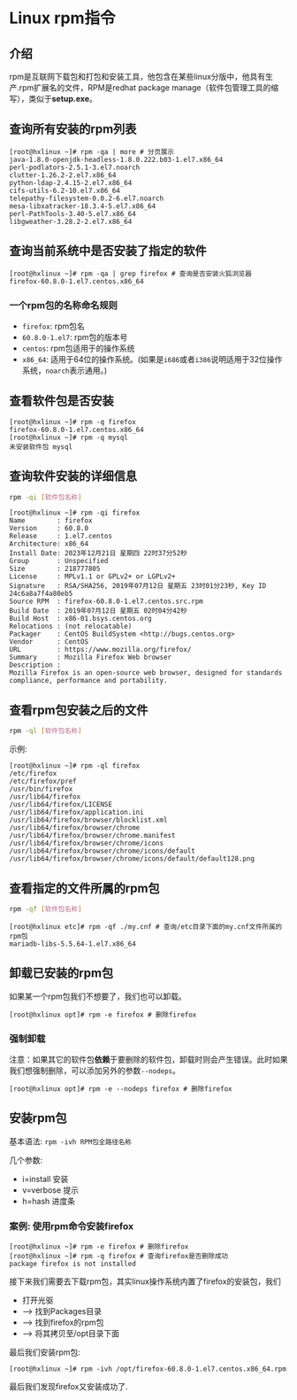 # Linux rpm指令
## 介绍

rpm是互联网下载包和打包和安装工具，他包含在某些linux分版中，他具有生产.rpm扩展名的文件，RPM是redhat package manage（软件包管理工具的缩写），类似于**setup.exe**。

## 查询所有安装的rpm列表

```Shell
[root@hxlinux ~]# rpm -qa | more # 分页展示
java-1.8.0-openjdk-headless-1.8.0.222.b03-1.el7.x86_64
perl-podlators-2.5.1-3.el7.noarch
clutter-1.26.2-2.el7.x86_64
python-ldap-2.4.15-2.el7.x86_64
cifs-utils-6.2-10.el7.x86_64
telepathy-filesystem-0.0.2-6.el7.noarch
mesa-libxatracker-18.3.4-5.el7.x86_64
perl-PathTools-3.40-5.el7.x86_64
libgweather-3.28.2-2.el7.x86_64
```

## 查询当前系统中是否安装了指定的软件

```Shell
[root@hxlinux ~]# rpm -qa | grep firefox # 查询是否安装火狐浏览器
firefox-60.8.0-1.el7.centos.x86_64
```

### 一个rpm包的名称命名规则

- `firefox`: rpm包名
- `60.8.0-1.el7`: rpm包的版本号
- `centos`: rpm包适用于的操作系统
- `x86_64`: 适用于64位的操作系统。(如果是`i686`或者`i386`说明适用于32位操作系统，`noarch`表示通用。)

## 查看软件包是否安装

```Shell
[root@hxlinux ~]# rpm -q firefox
firefox-60.8.0-1.el7.centos.x86_64
[root@hxlinux ~]# rpm -q mysql
未安装软件包 mysql
```

## 查询软件安装的详细信息

```Bash
rpm -qi [软件包名称]
```

```Shell
[root@hxlinux ~]# rpm -qi firefox
Name        : firefox
Version     : 60.8.0
Release     : 1.el7.centos
Architecture: x86_64
Install Date: 2023年12月21日 星期四 22时37分52秒
Group       : Unspecified
Size        : 218777805
License     : MPLv1.1 or GPLv2+ or LGPLv2+
Signature   : RSA/SHA256, 2019年07月12日 星期五 23时01分23秒, Key ID 24c6a8a7f4a80eb5
Source RPM  : firefox-60.8.0-1.el7.centos.src.rpm
Build Date  : 2019年07月12日 星期五 02时04分42秒
Build Host  : x86-01.bsys.centos.org
Relocations : (not relocatable)
Packager    : CentOS BuildSystem <http://bugs.centos.org>
Vendor      : CentOS
URL         : https://www.mozilla.org/firefox/
Summary     : Mozilla Firefox Web browser
Description :
Mozilla Firefox is an open-source web browser, designed for standards
compliance, performance and portability.
```

## 查看rpm包安装之后的文件

```Bash
rpm -ql [软件包名称]
```

示例:
```Shell
[root@hxlinux ~]# rpm -ql firefox
/etc/firefox
/etc/firefox/pref
/usr/bin/firefox
/usr/lib64/firefox
/usr/lib64/firefox/LICENSE
/usr/lib64/firefox/application.ini
/usr/lib64/firefox/browser/blocklist.xml
/usr/lib64/firefox/browser/chrome
/usr/lib64/firefox/browser/chrome.manifest
/usr/lib64/firefox/browser/chrome/icons
/usr/lib64/firefox/browser/chrome/icons/default
/usr/lib64/firefox/browser/chrome/icons/default/default128.png
```

## 查看指定的文件所属的rpm包

```Bash
rpm -qf [软件包名称]
```

```Shell
[root@hxlinux etc]# rpm -qf ./my.cnf # 查询/etc目录下面的my.cnf文件所属的rpm包
mariadb-libs-5.5.64-1.el7.x86_64
```

## 卸载已安装的rpm包
如果某一个rpm包我们不想要了，我们也可以卸载。

```Shell
[root@hxlinux opt]# rpm -e firefox # 删除firefox
```

### 强制卸载
注意：如果其它的软件包**依赖**于要删除的软件包，卸载时则会产生错误。此时如果我们想强制删除，可以添加另外的参数`--nodeps`。
```Shell
[root@hxlinux opt]# rpm -e --nodeps firefox # 删除firefox
```

## 安装rpm包

基本语法: `rpm -ivh RPM包全路径名称`

几个参数:
- i=install 安装
- v=verbose 提示
- h=hash 进度条

### 案例: 使用rpm命令安装firefox

```Shell
[root@hxlinux ~]# rpm -e firefox # 删除firefox
[root@hxlinux ~]# rpm -q firefox # 查询firefox是否删除成功
package firefox is not installed
```

接下来我们需要去下载rpm包，其实linux操作系统内置了firefox的安装包，我们
- 打开光驱
- --> 找到Packages目录
- --> 找到firefox的rpm包
- --> 将其拷贝至/opt目录下面

最后我们安装rpm包:

```Shell
[root@hxlinux ~]# rpm -ivh /opt/firefox-60.8.0-1.el7.centos.x86_64.rpm
```

最后我们发现firefox又安装成功了.